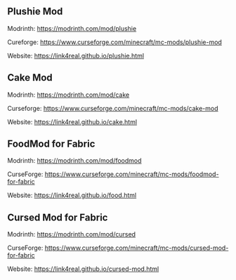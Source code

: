 ## Plushie Mod

Modrinth: https://modrinth.com/mod/plushie

Cureforge: https://www.curseforge.com/minecraft/mc-mods/plushie-mod

Website: https://link4real.github.io/plushie.html

## Cake Mod

Modrinth: https://modrinth.com/mod/cake

Curseforge: https://www.curseforge.com/minecraft/mc-mods/cake-mod

Website: https://link4real.github.io/cake.html

## FoodMod for Fabric

Modrinth: https://modrinth.com/mod/foodmod

CurseForge: https://www.curseforge.com/minecraft/mc-mods/foodmod-for-fabric

Website: https://link4real.github.io/food.html

## Cursed Mod for Fabric

Modrinth: https://modrinth.com/mod/cursed

CurseForge: https://www.curseforge.com/minecraft/mc-mods/cursed-mod-for-fabric

Website: https://link4real.github.io/cursed-mod.html
